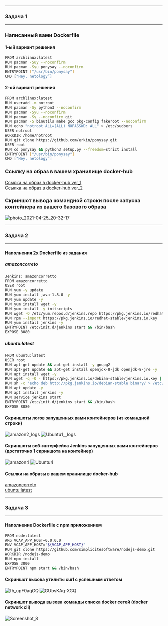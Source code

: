 ____
### Задача 1 
____
### Написанный вами Dockerfile
#### 1-ый вариант решения
```bash
FROM archlinux:latest	
RUN pacman -Suy --noconfirm
RUN pacman -Syu ponysay --noconfirm
ENTRYPOINT ["/usr/bin/ponysay"]
CMD ["Hey, netology”] 
```
#### 2-ой вариант решения
```bash
FROM archlinux:latest
RUN useradd -m notroot
RUN pacman -Sy python3 --noconfirm
RUN pacman -Syu --noconfirm
RUN pacman -Sy --noconfirm git
RUN pacman -S binutils make gcc pkg-config fakeroot --noconfirm
RUN echo "notroot ALL=(ALL) NOPASSWD: ALL" > /etc/sudoers
USER notroot
WORKDIR /home/notroot
RUN git clone https://github.com/erkin/ponysay.git
USER root
RUN cd ponysay && python3 setup.py --freedom=strict install
ENTRYPOINT ["/usr/bin/ponysay"]
CMD ["Hey, netology”]
```
### Ссылку на образ в вашем хранилище docker-hub
[Ссылка на образ в docker-hub ver_1](https://hub.docker.com/layers/146918945/aleksandrzol/netology/ponasay_v1/images/sha256-b79f151db3d5d79ede3aec0688dd8a2338c52f4b0301ba5b405a74c12e33c5bd?context=repo)\
[Ссылка на образ в docker-hub ver_2](https://hub.docker.com/layers/147010380/aleksandrzol/netology/ponasay_v2/images/sha256-ce22ca5e85c811bc87b8806d1f3548bdd513643bc3b138798ae33ca4a4adf3f6?context=repo)
### Скриншот вывода командной строки после запуска контейнера из вашего базового образа
![photo_2021-04-25_20-32-17](https://user-images.githubusercontent.com/76260506/125505894-7b671c6a-bd40-4c75-9695-f09f640c6d22.jpg "Скриншот вывода" )
____
### Задача 2
____
#### Наполнения 2х Dockerfile из задания
##### amazoncorreto
```bash
Jenkins: amazoncorretto
FROM amazoncorretto
USER root
RUN yum -y update
RUN yum install java-1.8.0 -y
RUN yum update -y
RUN yum install wget -y
RUN yum install -y initscripts
RUN wget -O /etc/yum.repos.d/jenkins.repo https://pkg.jenkins.io/redhat-stable/jenkins.repo
RUN rpm --import https://pkg.jenkins.io/redhat-stable/jenkins.io.key  
RUN yum install jenkins -y
ENTRYPOINT /etc/init.d/jenkins start && /bin/bash
EXPOSE 8080
```
##### ubuntu:latest
```bash
FROM ubuntu:latest
USER root
RUN apt-get update && apt-get install -y gnupg2
RUN apt-get update && apt-get install openjdk-8-jdk openjdk-8-jre -y
RUN apt install wget -y
RUN wget -q -O - https://pkg.jenkins.io/debian-stable/jenkins.io.key | apt-key add -
RUN sh -c 'echo deb http://pkg.jenkins.io/debian-stable binary/ > /etc/apt/sources.list.d/jenkins.list'
RUN apt update -y
RUN apt install jenkins -y
RUN service jenkins start
ENTRYPOINT /etc/init.d/jenkins start && /bin/bash
EXPOSE 8080
```
#### Скриншоты логов запущенных вами контейнеров (из командной строки)
![amazon2_logs](https://user-images.githubusercontent.com/76260506/125507906-85d40575-f202-402f-80ad-dfd25de3e0c5.png)
![Ubuntu1__logs](https://user-images.githubusercontent.com/76260506/125507922-20a81b1d-82e9-4de1-89f8-1a92c780879a.png)

#### Скриншоты веб-интерфейса Jenkins запущенных вами контейнеров (достаточно 1 скриншота на контейнер)

![amazon4](https://user-images.githubusercontent.com/76260506/125508131-154c9df9-f700-4aa9-b69a-d0772b6490cd.png)
![Ubuntu4](https://user-images.githubusercontent.com/76260506/125508151-c678e412-e164-4025-baed-7d6024f855d3.png)

#### Ссылки на образы в вашем хранилище docker-hub

[amazoncorreto](https://hub.docker.com/layers/147252747/aleksandrzol/netology/jenkins_ver1/images/sha256-da55a446b23ac89f1a0d61afeff0f71ff7841b437ad881f8074df4bce49819fe?context=repo) \
[ubuntu:latest](https://hub.docker.com/layers/147350840/aleksandrzol/netology/jenkins_ver2/images/sha256-b780448191721a7d234345c58ee16c52a9aa7f3bc94b1e5d275a1c319222aea1?context=repo)
____
### Задача 3
____
#### Наполнение Dockerfile с npm приложением
```bash
FROM node:latest
ARG VCAP_APP_HOST=0.0.0.0
ENV VCAP_APP_HOST="${VCAP_APP_HOST}"
RUN git clone https://github.com/simplicitesoftware/nodejs-demo.git
WORKDIR /nodejs-demo
RUN npm install
EXPOSE 3000
ENTRYPOINT npm start && /bin/bash
```
#### Скриншот вызова утилиты curl с успешным ответом
![fh_upF0aqGQ](https://user-images.githubusercontent.com/76260506/125579542-dafc444e-f486-41ab-8bd1-091ee85b7139.jpg)
![GUbsKAq-XGQ](https://user-images.githubusercontent.com/76260506/125579555-1f6bdbe8-0881-44b4-8872-4a0e46f7a324.jpg)
#### Скриншот вывода вызова команды списка docker сетей (docker network cli)
![Screenshot_8](https://user-images.githubusercontent.com/76260506/125584465-b21531e7-5aca-4a74-91cf-204d0d621f87.png)

